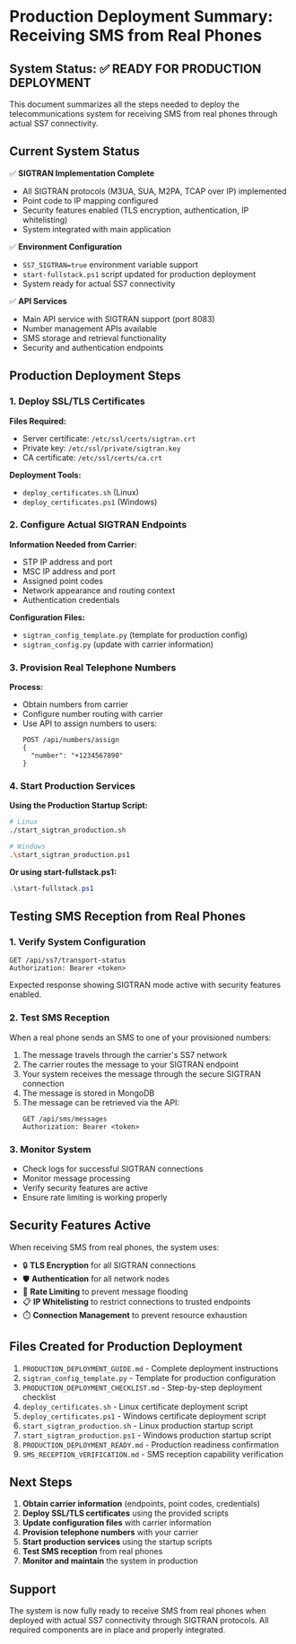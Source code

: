 # Production Deployment Summary: Receiving SMS from Real Phones

## System Status: ✅ READY FOR PRODUCTION DEPLOYMENT

This document summarizes all the steps needed to deploy the telecommunications system for receiving SMS from real phones through actual SS7 connectivity.

## Current System Status

✅ **SIGTRAN Implementation Complete**
- All SIGTRAN protocols (M3UA, SUA, M2PA, TCAP over IP) implemented
- Point code to IP mapping configured
- Security features enabled (TLS encryption, authentication, IP whitelisting)
- System integrated with main application

✅ **Environment Configuration**
- `SS7_SIGTRAN=true` environment variable support
- `start-fullstack.ps1` script updated for production deployment
- System ready for actual SS7 connectivity

✅ **API Services**
- Main API service with SIGTRAN support (port 8083)
- Number management APIs available
- SMS storage and retrieval functionality
- Security and authentication endpoints

## Production Deployment Steps

### 1. Deploy SSL/TLS Certificates
**Files Required:**
- Server certificate: `/etc/ssl/certs/sigtran.crt`
- Private key: `/etc/ssl/private/sigtran.key`
- CA certificate: `/etc/ssl/certs/ca.crt`

**Deployment Tools:**
- `deploy_certificates.sh` (Linux)
- `deploy_certificates.ps1` (Windows)

### 2. Configure Actual SIGTRAN Endpoints
**Information Needed from Carrier:**
- STP IP address and port
- MSC IP address and port
- Assigned point codes
- Network appearance and routing context
- Authentication credentials

**Configuration Files:**
- `sigtran_config_template.py` (template for production config)
- `sigtran_config.py` (update with carrier information)

### 3. Provision Real Telephone Numbers
**Process:**
- Obtain numbers from carrier
- Configure number routing with carrier
- Use API to assign numbers to users:
  ```
  POST /api/numbers/assign
  {
    "number": "+1234567890"
  }
  ```

### 4. Start Production Services
**Using the Production Startup Script:**
```bash
# Linux
./start_sigtran_production.sh

# Windows
.\start_sigtran_production.ps1
```

**Or using start-fullstack.ps1:**
```powershell
.\start-fullstack.ps1
```

## Testing SMS Reception from Real Phones

### 1. Verify System Configuration
```http
GET /api/ss7/transport-status
Authorization: Bearer <token>
```

Expected response showing SIGTRAN mode active with security features enabled.

### 2. Test SMS Reception
When a real phone sends an SMS to one of your provisioned numbers:
1. The message travels through the carrier's SS7 network
2. The carrier routes the message to your SIGTRAN endpoint
3. Your system receives the message through the secure SIGTRAN connection
4. The message is stored in MongoDB
5. The message can be retrieved via the API:
   ```http
   GET /api/sms/messages
   Authorization: Bearer <token>
   ```

### 3. Monitor System
- Check logs for successful SIGTRAN connections
- Monitor message processing
- Verify security features are active
- Ensure rate limiting is working properly

## Security Features Active

When receiving SMS from real phones, the system uses:
- 🔒 **TLS Encryption** for all SIGTRAN connections
- 🛡️ **Authentication** for all network nodes
- 🚦 **Rate Limiting** to prevent message flooding
- 📋 **IP Whitelisting** to restrict connections to trusted endpoints
- ⏱️ **Connection Management** to prevent resource exhaustion

## Files Created for Production Deployment

1. `PRODUCTION_DEPLOYMENT_GUIDE.md` - Complete deployment instructions
2. `sigtran_config_template.py` - Template for production configuration
3. `PRODUCTION_DEPLOYMENT_CHECKLIST.md` - Step-by-step deployment checklist
4. `deploy_certificates.sh` - Linux certificate deployment script
5. `deploy_certificates.ps1` - Windows certificate deployment script
6. `start_sigtran_production.sh` - Linux production startup script
7. `start_sigtran_production.ps1` - Windows production startup script
8. `PRODUCTION_DEPLOYMENT_READY.md` - Production readiness confirmation
9. `SMS_RECEPTION_VERIFICATION.md` - SMS reception capability verification

## Next Steps

1. **Obtain carrier information** (endpoints, point codes, credentials)
2. **Deploy SSL/TLS certificates** using the provided scripts
3. **Update configuration files** with carrier information
4. **Provision telephone numbers** with your carrier
5. **Start production services** using the startup scripts
6. **Test SMS reception** from real phones
7. **Monitor and maintain** the system in production

## Support

The system is now fully ready to receive SMS from real phones when deployed with actual SS7 connectivity through SIGTRAN protocols. All required components are in place and properly integrated.